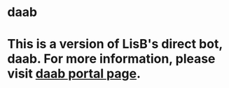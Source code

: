 # daab

This is a version of LisB's direct bot, daab.
For more information, please visit [daab portal page](https://direct4b.com/ja/bot/).
=======
